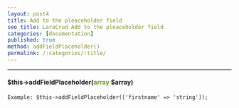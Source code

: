 ```yaml
---
layout: post4
title: Add to the pleaceholder field
seo_title: LaraCrud Add to the pleaceholder field
categories: [documentation]
published: true
method: addFieldPlaceholder()
permalink: /:categories/:title/
---
```


---

#### $this->addFieldPlaceholder(<span style="color: #693">array</span> $array)


`
Example:
$this->addFieldPlaceholder(['firstname' => 'string']);
`


